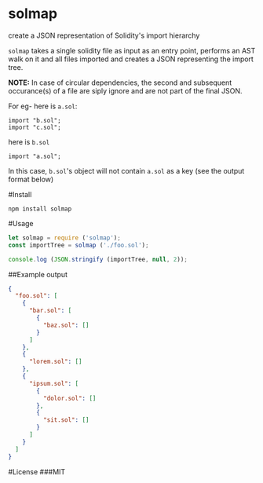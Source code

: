 # solmap
create a JSON representation of Solidity's import hierarchy

```solmap``` takes a single solidity file as input as an entry point, performs an AST walk on it and all files imported and creates a JSON representing the import tree.

**NOTE:** In case of circular dependencies, the second and subsequent occurance(s) of a file are siply ignore and are not part of the final JSON.

For eg- here is ```a.sol```:
```
import "b.sol";
import "c.sol";
```
here is ```b.sol```
```
import "a.sol";
```
In this case, ```b.sol```'s object will not contain ```a.sol``` as a key (see the output format below)

#Install
```
npm install solmap
```

#Usage
```js
let solmap = require ('solmap');
const importTree = solmap ('./foo.sol');

console.log (JSON.stringify (importTree, null, 2));
```

##Example output
```json
{
  "foo.sol": [
    {
      "bar.sol": [
        {
          "baz.sol": []
        }
      ]
    },
    {
      "lorem.sol": []
    },
    {
      "ipsum.sol": [
        {
          "dolor.sol": []
        },
        {
          "sit.sol": []
        }
      ]
    }
  ]
}
```

#License
###MIT
